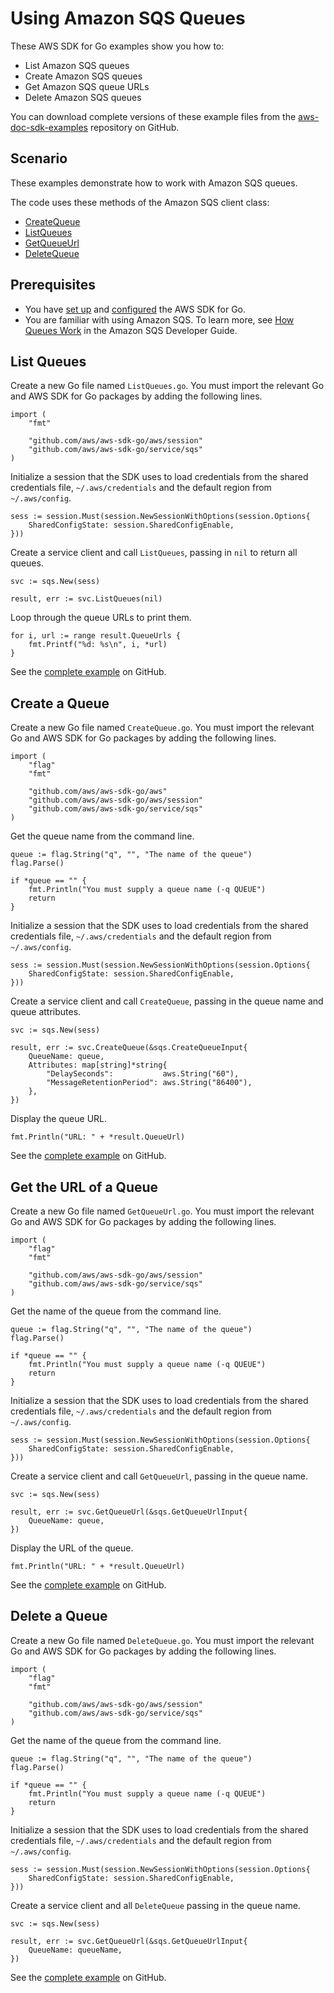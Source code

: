 # Using Amazon SQS Queues<a name="sqs-example-create-queue"></a>

These AWS SDK for Go examples show you how to:
+ List Amazon SQS queues
+ Create Amazon SQS queues
+ Get Amazon SQS queue URLs
+ Delete Amazon SQS queues

You can download complete versions of these example files from the [aws\-doc\-sdk\-examples](https://github.com/awsdocs/aws-doc-sdk-examples/tree/master/go/example_code/sqs) repository on GitHub\.

## Scenario<a name="sqs-create-scenario"></a>

These examples demonstrate how to work with Amazon SQS queues\.

The code uses these methods of the Amazon SQS client class:
+  [CreateQueue](https://docs.aws.amazon.com/sdk-for-go/api/service/sqs/#SQS.CreateQueue) 
+  [ListQueues](https://docs.aws.amazon.com/sdk-for-go/api/service/sqs/#SQS.ListQueues) 
+  [GetQueueUrl](https://docs.aws.amazon.com/sdk-for-go/api/service/sqs/#SQS.GetQueueUrl) 
+  [DeleteQueue](https://docs.aws.amazon.com/sdk-for-go/api/service/sqs/#SQS.DeleteQueue) 

## Prerequisites<a name="sqs-create-prerequisites"></a>
+ You have [set up](setting-up.md) and [configured](configuring-sdk.md) the AWS SDK for Go\.
+ You are familiar with using Amazon SQS\. To learn more, see [How Queues Work](https://docs.aws.amazon.com/AWSSimpleQueueService/latest/SQSDeveloperGuide/sqs-how-it-works.html) in the Amazon SQS Developer Guide\.

## List Queues<a name="sqs-example-list-queues"></a>

Create a new Go file named `ListQueues.go`\. You must import the relevant Go and AWS SDK for Go packages by adding the following lines\.

```
import (
    "fmt"

    "github.com/aws/aws-sdk-go/aws/session"
    "github.com/aws/aws-sdk-go/service/sqs"
)
```

Initialize a session that the SDK uses to load credentials from the shared credentials file, `~/.aws/credentials` and the default region from `~/.aws/config`\.

```
sess := session.Must(session.NewSessionWithOptions(session.Options{
    SharedConfigState: session.SharedConfigEnable,
}))
```

Create a service client and call `ListQueues`, passing in `nil` to return all queues\.

```
svc := sqs.New(sess)

result, err := svc.ListQueues(nil)
```

Loop through the queue URLs to print them\.

```
for i, url := range result.QueueUrls {
    fmt.Printf("%d: %s\n", i, *url)
}
```

See the [complete example](https://github.com/awsdocs/aws-doc-sdk-examples/blob/main/go/sqs/ListQueues/ListQueues.go) on GitHub\.

## Create a Queue<a name="create-a-queue"></a>

Create a new Go file named `CreateQueue.go`\. You must import the relevant Go and AWS SDK for Go packages by adding the following lines\.

```
import (
    "flag"
    "fmt"

    "github.com/aws/aws-sdk-go/aws"
    "github.com/aws/aws-sdk-go/aws/session"
    "github.com/aws/aws-sdk-go/service/sqs"
)
```

Get the queue name from the command line\.

```
queue := flag.String("q", "", "The name of the queue")
flag.Parse()

if *queue == "" {
    fmt.Println("You must supply a queue name (-q QUEUE")
    return
}
```

Initialize a session that the SDK uses to load credentials from the shared credentials file, `~/.aws/credentials` and the default region from `~/.aws/config`\.

```
sess := session.Must(session.NewSessionWithOptions(session.Options{
    SharedConfigState: session.SharedConfigEnable,
}))
```

Create a service client and call `CreateQueue`, passing in the queue name and queue attributes\.

```
svc := sqs.New(sess)

result, err := svc.CreateQueue(&sqs.CreateQueueInput{
    QueueName: queue,
    Attributes: map[string]*string{
        "DelaySeconds":           aws.String("60"),
        "MessageRetentionPeriod": aws.String("86400"),
    },
})
```

Display the queue URL\.

```
fmt.Println("URL: " + *result.QueueUrl)
```

See the [complete example](https://github.com/awsdocs/aws-doc-sdk-examples/blob/main/go/sqs/CreateQueue/CreateQueue.go) on GitHub\.

## Get the URL of a Queue<a name="get-the-url-of-a-queue"></a>

Create a new Go file named `GetQueueUrl.go`\. You must import the relevant Go and AWS SDK for Go packages by adding the following lines\.

```
import (
    "flag"
    "fmt"

    "github.com/aws/aws-sdk-go/aws/session"
    "github.com/aws/aws-sdk-go/service/sqs"
)
```

Get the name of the queue from the command line\.

```
queue := flag.String("q", "", "The name of the queue")
flag.Parse()

if *queue == "" {
    fmt.Println("You must supply a queue name (-q QUEUE")
    return
}
```

Initialize a session that the SDK uses to load credentials from the shared credentials file, `~/.aws/credentials` and the default region from `~/.aws/config`\.

```
sess := session.Must(session.NewSessionWithOptions(session.Options{
    SharedConfigState: session.SharedConfigEnable,
}))
```

Create a service client and call `GetQueueUrl`, passing in the queue name\.

```
svc := sqs.New(sess)

result, err := svc.GetQueueUrl(&sqs.GetQueueUrlInput{
    QueueName: queue,
})
```

Display the URL of the queue\.

```
fmt.Println("URL: " + *result.QueueUrl)
```

See the [complete example](https://github.com/awsdocs/aws-doc-sdk-examples/blob/main/go/sqs/GetQueueURL/GetQueueURL.go) on GitHub\.

## Delete a Queue<a name="delete-a-queue"></a>

Create a new Go file named `DeleteQueue.go`\. You must import the relevant Go and AWS SDK for Go packages by adding the following lines\.

```
import (
    "flag"
    "fmt"

    "github.com/aws/aws-sdk-go/aws/session"
    "github.com/aws/aws-sdk-go/service/sqs"
)
```

Get the name of the queue from the command line\.

```
queue := flag.String("q", "", "The name of the queue")
flag.Parse()

if *queue == "" {
    fmt.Println("You must supply a queue name (-q QUEUE")
    return
}
```

Initialize a session that the SDK uses to load credentials from the shared credentials file, `~/.aws/credentials` and the default region from `~/.aws/config`\.

```
sess := session.Must(session.NewSessionWithOptions(session.Options{
    SharedConfigState: session.SharedConfigEnable,
}))
```

Create a service client and all `DeleteQueue` passing in the queue name\.

```
svc := sqs.New(sess)

result, err := svc.GetQueueUrl(&sqs.GetQueueUrlInput{
    QueueName: queueName,
})
```

See the [complete example](https://github.com/awsdocs/aws-doc-sdk-examples/blob/main/go/sqs/DeleteQueue/DeleteQueue.go) on GitHub\.
